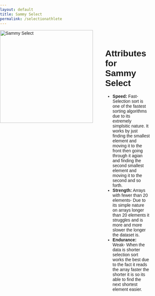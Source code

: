 ```yaml
---
layout: default
title: Sammy Select
permalink: /selectionathlete
---
```

<html lang="en">
<head>
    <meta charset="UTF-8">
    <meta name="viewport" content="width=device-width, initial-scale=1.0">
    <title>Sammy Select</title>
    <style>
        body {
            font-family: Arial, sans-serif;
            margin: 0;
            padding: 0;
        }
        #container {
            display: flex;
            justify-content: flex-start;
            align-items: flex-start;
        }
        #image {
            width: 300px; /* Adjust the width as needed */
            height: auto;
            margin-right: 20px;
        }
        #attributes {
            width: 50%; /* Adjust the width as needed */
            padding: 20px;
            box-sizing: border-box;
        }
    </style>
</head>
<body>


<div id="container">
    <img id="image" src="https://github.com/Code-Demons/miniproject/assets/40652645/ce479d7a-0c77-4b9e-8f99-453e365403ac" alt="Sammy Select">
    <div id="attributes">
        <h1>Attributes for Sammy Select</h1>
        <ul>
            <li><b>Speed:</b> Fast- Selection sort is one of the fastest sorting algorithms due to its extremely simplsitic nature. It works by just finding the smallest element and moving it to the front then going through it agian and finding the second smallest element and moving it to the second and so forth.</li>
            <li><b>Strength:</b> Arrays with fewer than 20 elements- Due to its simple nature on arrays longer than 20 elements it struggles and is more and more slower the longer the dataset is. </li>
            <li><b>Endurance:</b> Weak- When the data is shorter selection sort works the best due to the fact it reads the array faster the shorter it is so its able to find the next shortest element easier.</li>
        </ul>
    </div>
</div>

</body>
</html>